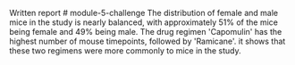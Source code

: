 Written report # module-5-challenge
The distribution of female and male mice in the study is nearly balanced, with approximately 51% of the mice being female and 49% being male.
The drug regimen 'Capomulin' has the highest number of mouse timepoints, followed by 'Ramicane'. it shows that these two regimens were more commonly to mice in the study.

